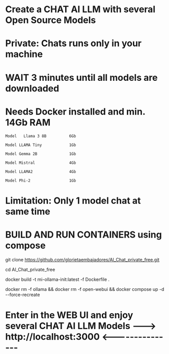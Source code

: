 # Create a CHAT AI LLM with several Open Source Models 
# Private: Chats runs only in your machine
# WAIT 3 minutes until  all models are downloaded    
# Needs Docker installed and min. 14Gb RAM

    Model   Llama 3 8B          6Gb

    Model LLAMA Tiny            1Gb
 
    Model Gemma 2B              1Gb
 
    Model Mistral               4Gb 
 
    Model LLAMA2                4Gb 
 
    Model Phi-2                 1Gb 
 
# Limitation: Only 1 model chat at same time  

# BUILD AND RUN CONTAINERS using compose 

git clone https://github.com/glorietaembajadores/AI_Chat_private_free.git

cd AI_Chat_private_free

docker build -t mi-ollama-init:latest -f Dockerfile .

docker rm -f ollama && docker rm -f open-webui && docker compose up -d --force-recreate


# Enter in the WEB UI and enjoy several CHAT AI LLM Models  --->  http://localhost:3000  <---------------


